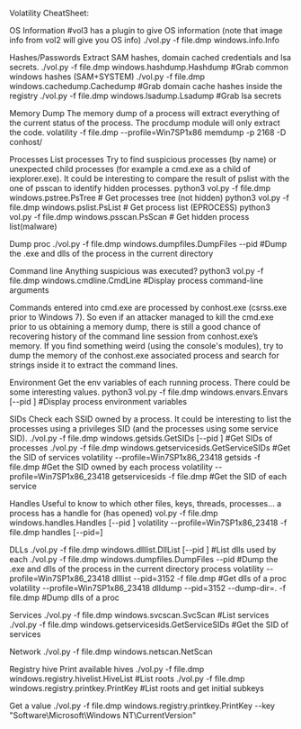 Volatility CheatSheet:

OS Information
#vol3 has a plugin to give OS information (note that image info from vol2 will give you OS info)
./vol.py -f file.dmp windows.info.Info


Hashes/Passwords
Extract SAM hashes, domain cached credentials and lsa secrets.
./vol.py -f file.dmp windows.hashdump.Hashdump #Grab common windows hashes (SAM+SYSTEM)
./vol.py -f file.dmp windows.cachedump.Cachedump #Grab domain cache hashes inside the registry
./vol.py -f file.dmp windows.lsadump.Lsadump #Grab lsa secrets


Memory Dump
The memory dump of a process will extract everything of the current status of the process. The procdump module will only extract the code.
volatility -f file.dmp --profile=Win7SP1x86 memdump -p 2168 -D conhost/



Processes
List processes
Try to find suspicious processes (by name) or unexpected child processes (for example a cmd.exe as a child of iexplorer.exe).
It could be interesting to compare the result of pslist with the one of psscan to identify hidden processes.
python3 vol.py -f file.dmp windows.pstree.PsTree # Get processes tree (not hidden)
python3 vol.py -f file.dmp windows.pslist.PsList # Get process list (EPROCESS)
python3 vol.py -f file.dmp windows.psscan.PsScan # Get hidden process list(malware)



Dump proc
./vol.py -f file.dmp windows.dumpfiles.DumpFiles --pid <pid> #Dump the .exe and dlls of the process in the current directory



Command line
Anything suspicious was executed?
python3 vol.py -f file.dmp windows.cmdline.CmdLine #Display process command-line arguments

Commands entered into cmd.exe are processed by conhost.exe (csrss.exe prior to Windows 7). So even if an attacker managed to kill the cmd.exe prior to us obtaining a memory dump, there is still a good chance of recovering history of the command line session from conhost.exe’s memory. If you find something weird (using the console's modules), try to dump the memory of the conhost.exe associated process and search for strings inside it to extract the command lines.



Environment
Get the env variables of each running process. There could be some interesting values.
python3 vol.py -f file.dmp windows.envars.Envars [--pid <pid>] #Display process environment variables


SIDs
Check each SSID owned by a process.
It could be interesting to list the processes using a privileges SID (and the processes using some service SID).
./vol.py -f file.dmp windows.getsids.GetSIDs [--pid <pid>] #Get SIDs of processes
./vol.py -f file.dmp windows.getservicesids.GetServiceSIDs #Get the SID of services
volatility --profile=Win7SP1x86_23418 getsids -f file.dmp #Get the SID owned by each process
volatility --profile=Win7SP1x86_23418 getservicesids -f file.dmp #Get the SID of each service

Handles
Useful to know to which other files, keys, threads, processes... a process has a handle for (has opened)
vol.py -f file.dmp windows.handles.Handles [--pid <pid>]
volatility --profile=Win7SP1x86_23418 -f file.dmp handles [--pid=<pid>]


DLLs
./vol.py -f file.dmp windows.dlllist.DllList [--pid <pid>] #List dlls used by each
./vol.py -f file.dmp windows.dumpfiles.DumpFiles --pid <pid> #Dump the .exe and dlls of the process in the current directory process
volatility --profile=Win7SP1x86_23418 dlllist --pid=3152 -f file.dmp #Get dlls of a proc
volatility --profile=Win7SP1x86_23418 dlldump --pid=3152 --dump-dir=. -f file.dmp #Dump dlls of a proc



Services
./vol.py -f file.dmp windows.svcscan.SvcScan #List services
./vol.py -f file.dmp windows.getservicesids.GetServiceSIDs #Get the SID of services



Network
./vol.py -f file.dmp windows.netscan.NetScan


Registry hive
Print available hives
./vol.py -f file.dmp windows.registry.hivelist.HiveList #List roots
./vol.py -f file.dmp windows.registry.printkey.PrintKey #List roots and get initial subkeys


Get a value
./vol.py -f file.dmp windows.registry.printkey.PrintKey --key "Software\Microsoft\Windows NT\CurrentVersion"


